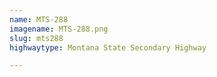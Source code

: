 ```yaml
---
name: MTS-288
imagename: MTS-288.png
slug: mts288
highwaytype: Montana State Secondary Highway

---
```

